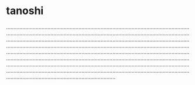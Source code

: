 # tanoshi
..........................................................................................................................................................................................................................................................................................................................................................................................................................................................................................................................................................................................................................................................................................................................................................................................................................................................................................................................................................................................................................................................................................................